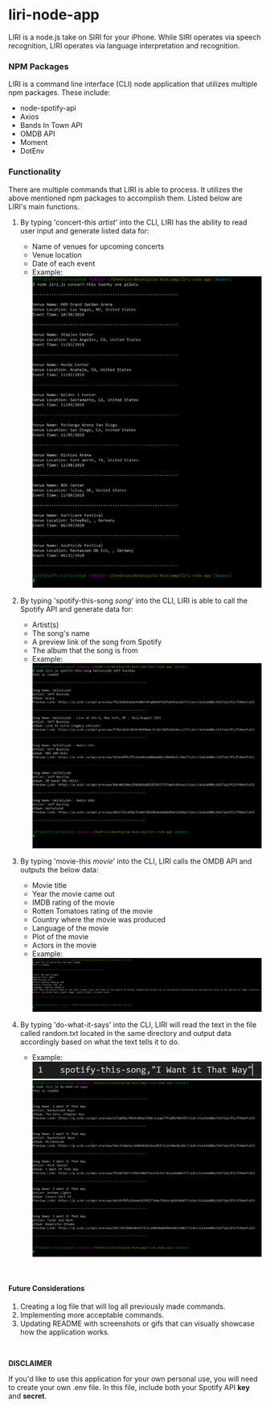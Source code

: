 # liri-node-app
LIRI is a node.js take on SIRI for your iPhone. While SIRI operates via speech recognition, LIRI operates via language interpretation and recognition. 

### NPM Packages
LIRI is a command line interface (CLI) node application that utilizes multiple npm packages. These include: 

  * node-spotify-api
  * Axios
  * Bands In Town API
  * OMDB API
  * Moment
  * DotEnv

### Functionality
There are multiple commands that LIRI is able to process. It utilizes the above mentioned npm packages to accomplish them. Listed below are LIRI's main functions.

1. By typing 'concert-this *artist*' into the CLI, LIRI has the ability to read user input and generate listed data for:
   * Name of venues for upcoming concerts
   * Venue location
   * Date of each event
   * Example: 
   ![concert-this screenshot](./images/concert-this-screenshot.PNG)

2. By typing 'spotify-this-song *song*' into the CLI, LIRI is able to call the Spotify API and generate data for:
   * Artist(s)
   * The song's name
   * A preview link of the song from Spotify
   * The album that the song is from
   * Example:
   ![spotify-this-song screenshot](./images/spotify-this-song-screenshot.PNG)

3. By typing 'movie-this *movie*' into the CLI, LIRI calls the OMDB API and outputs the below data:
   * Movie title
   * Year the movie came out
   * IMDB rating of the movie
   * Rotten Tomatoes rating of the movie
   * Country where the movie was produced
   * Language of the movie
   * Plot of the movie
   * Actors in the movie
   * Example:
   ![movie-this screenshot](./images/movie-this-screenshot.PNG)

4. By typing 'do-what-it-says' into the CLI, LIRI will read the text in the file called random.txt located in the same directory and output data accordingly based on what the text tells it to do.
   * Example:
   ![random.txt screenshot](./images/text-in-txt-file-screenshot.PNG)
   ![do-what-it-says screenshot](./images/do-what-it-says-screenshot.PNG)

<br>

#### Future Considerations
1. Creating a log file that will log all previously made commands.
2. Implementing more acceptable commands.
3. Updating README with screenshots or gifs that can visually showcase how the application works.



<br>

**DISCLAIMER**

If you'd like to use this application for your own personal use, you will need to create your own .env file. In this file, include both your Spotify API **key** and **secret**.

